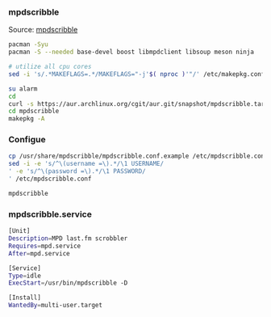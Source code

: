 ### mpdscribble
Source: [mpdscribble](https://github.com/MusicPlayerDaemon/mpdscribble)
```sh
pacman -Syu
pacman -S --needed base-devel boost libmpdclient libsoup meson ninja

# utilize all cpu cores
sed -i 's/.*MAKEFLAGS=.*/MAKEFLAGS="-j'$( nproc )'"/' /etc/makepkg.conf

su alarm
cd
curl -s https://aur.archlinux.org/cgit/aur.git/snapshot/mpdscribble.tar.gz | bsdtar xf -
cd mpdscribble
makepkg -A
```


### Configue
```sh
cp /usr/share/mpdscribble/mpdscribble.conf.example /etc/mpdscribble.conf
sed -i -e 's/^\(username =\).*/\1 USERNAME/
' -e 's/^\(password =\).*/\1 PASSWORD/
' /etc/mpdscribble.conf

mpdscribble
```
### mpdscribble.service
```sh
[Unit]
Description=MPD last.fm scrobbler
Requires=mpd.service
After=mpd.service

[Service]
Type=idle
ExecStart=/usr/bin/mpdscribble -D

[Install]
WantedBy=multi-user.target
```

